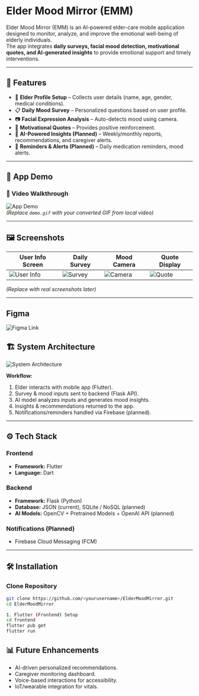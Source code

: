 # Elder Mood Mirror (EMM)  

Elder Mood Mirror (EMM) is an AI-powered elder-care mobile application designed to monitor, analyze, and improve the emotional well-being of elderly individuals.  
The app integrates **daily surveys, facial mood detection, motivational quotes, and AI-generated insights** to provide emotional support and timely interventions.  

---

## 🚀 Features  
- 👤 **Elder Profile Setup** – Collects user details (name, age, gender, medical conditions).  
- 📋 **Daily Mood Survey** – Personalized questions based on user profile.  
- 📷 **Facial Expression Analysis** – Auto-detects mood using camera.  
- 💬 **Motivational Quotes** – Provides positive reinforcement.  
- 🤖 **AI-Powered Insights (Planned)** – Weekly/monthly reports, recommendations, and caregiver alerts.  
- 🔔 **Reminders & Alerts (Planned)** – Daily medication reminders, mood alerts.  

---

## 📱 App Demo  

### 🎥 Video Walkthrough  
![App Demo](demo.gif)  
*(Replace `demo.gif` with your converted GIF from local video)*  

---

## 🖼️ Screenshots  

| User Info Screen | Daily Survey | Mood Camera | Quote Display |
|------------------|--------------|-------------|---------------|
| ![User Info](assets/images/userinfo_dummy.png) | ![Survey](assets/images/survey_dummy.png) | ![Camera](assets/images/camera_dummy.png) | ![Quote](assets/images/quote_dummy.png) |

*(Replace with real screenshots later)*  

---

## Figma 
![Figma Link](https://icon-curve-05584395.figma.site)

## 🏗️ System Architecture  

![System Architecture](assets/images/architecture.png)  

**Workflow:**  
1. Elder interacts with mobile app (Flutter).  
2. Survey & mood inputs sent to backend (Flask API).  
3. AI model analyzes inputs and generates mood insights.  
4. Insights & recommendations returned to the app.  
5. Notifications/reminders handled via Firebase (planned).  

---

## ⚙️ Tech Stack  

### Frontend  
- **Framework:** Flutter  
- **Language:** Dart  

### Backend  
- **Framework:** Flask (Python)  
- **Database:** JSON (current), SQLite / NoSQL (planned)  
- **AI Models:** OpenCV + Pretrained Models + OpenAI API (planned)  

### Notifications (Planned)  
- Firebase Cloud Messaging (FCM)  

---

## 🛠️ Installation  

### Clone Repository  
```bash
git clone https://github.com/<yourusername>/ElderMoodMirror.git
cd ElderMoodMirror

1. Flutter (Frontend) Setup
cd frontend
flutter pub get
flutter run

```

## 📊 Future Enhancements

- AI-driven personalized recommendations.
- Caregiver monitoring dashboard.
- Voice-based interactions for accessibility.
- IoT/wearable integration for vitals.


